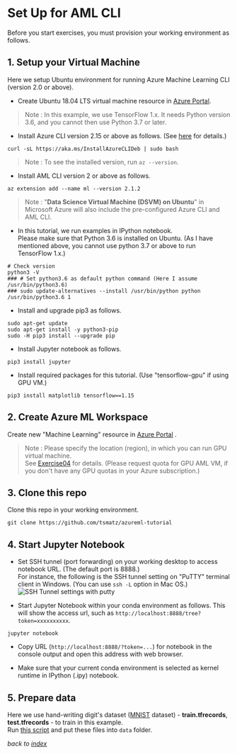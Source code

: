 # Set Up for AML CLI

Before you start exercises, you must provision your working environment as follows.

## 1. Setup your Virtual Machine

Here we setup Ubuntu environment for running Azure Machine Learning CLI (version 2.0 or above).

- Create Ubuntu 18.04 LTS virtual machine resource in [Azure Portal](https://portal.azure.com/).

> Note : In this example, we use TensorFlow 1.x. It needs Python version 3.6, and you cannot then use Python 3.7 or later.

- Install Azure CLI version 2.15 or above as follows. (See [here](https://docs.microsoft.com/en-us/cli/azure/install-azure-cli-linux) for details.)

```
curl -sL https://aka.ms/InstallAzureCLIDeb | sudo bash
```

> Note : To see the installed version, run ```az --version```.

- Install AML CLI version 2 or above as follows.

```
az extension add --name ml --version 2.1.2
```

> Note : "**Data Science Virtual Machine (DSVM) on Ubuntu**" in Microsoft Azure will also include the pre-configured Azure CLI and AML CLI.

- In this tutorial, we run examples in IPython notebook.<br>
  Please make sure that Python 3.6 is installed on Ubuntu. (As I have mentioned above, you cannot use python 3.7 or above to run TensorFlow 1.x.)

```
# Check version
python3 -V
### # Set python3.6 as default python command (Here I assume /usr/bin/python3.6)
### sudo update-alternatives --install /usr/bin/python python /usr/bin/python3.6 1
````

- Install and upgrade pip3 as follows.

```
sudo apt-get update
sudo apt-get install -y python3-pip
sudo -H pip3 install --upgrade pip
```

- Install Jupyter notebook as follows.

```
pip3 install jupyter
```

- Install required packages for this tutorial. (Use "tensorflow-gpu" if using GPU VM.)

```
pip3 install matplotlib tensorflow==1.15
```

## 2. Create Azure ML Workspace

Create new "Machine Learning" resource in [Azure Portal](https://portal.azure.com/) .

> Note : Please specify the location (region), in which you can run GPU virtual machine.<br>
> See [Exercise04](./exercise04_train_remote.ipynb) for details. (Please request quota for GPU AML VM, if you don't have any GPU quotas in your Azure subscription.)

## 3. Clone this repo

Clone this repo in your working environment.

```
git clone https://github.com/tsmatz/azureml-tutorial
```

## 4. Start Jupyter Notebook

- Set SSH tunnel (port forwarding) on your working desktop to access notebook URL. (The default port is 8888.)<br>
  For instance, the following is the SSH tunnel setting on "PuTTY" terminal client in Windows. (You can use ```ssh -L``` option in Mac OS.)    
  ![SSH Tunnel settings with putty](https://tsmatz.github.io/images/github/azure-ml-tensorflow-complete-sample/20191225_SSH_Tunnel.jpg)

- Start Jupyter Notebook within your conda environment as follows. This will show the access url, such as ```http://localhost:8888/tree?token=xxxxxxxxxx```.

```
jupyter notebook
```

- Copy URL (```http://localhost:8888/?token=...```) for notebook in the console output and open this address with web browser.

- Make sure that your current conda environment is selected as kernel runtime in IPython (.ipy) notebook.

## 5. Prepare data

Here we use hand-writing digit's dataset ([MNIST](http://yann.lecun.com/exdb/mnist/) dataset) - **train.tfrecords**, **test.tfrecords** - to train in this example.<br>
Run [this script](https://raw.githubusercontent.com/tensorflow/tensorflow/master/tensorflow/examples/how_tos/reading_data/convert_to_records.py) and put these files into ```data``` folder.

*back to [index](https://github.com/tsmatz/azureml-tutorial/)*
